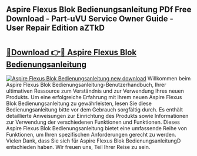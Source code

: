 ## Aspire Flexus Blok Bedienungsanleitung PDf Free Download - Part-uVU Service Owner Guide - User Repair Edition aZTkD

# <h2><a href="http://df2ulaj.blite.top/?on=Aspire+Flexus+Blok+Bedienungsanleitung">🔗Download 👉🔴 Aspire Flexus Blok Bedienungsanleitung</a></h2>

[![Aspire Flexus Blok Bedienungsanleitung new download](https://i.imgur.com/lujVjoI.png)](http://df2ulaj.blite.top/?on=Aspire+Flexus+Blok+Bedienungsanleitung)
Willkommen beim Aspire Flexus Blok Bedienungsanleitung-Benutzerhandbuch, Ihrer ultimativen Ressource zum Verständnis und zur Verwendung Ihres neuen Produkts. Um eine erfolgreiche Erfahrung mit Ihrem neuen Aspire Flexus Blok Bedienungsanleitung zu gewährleisten, lesen Sie diese Bedienungsanleitung bitte vor dem Gebrauch sorgfältig durch. Es enthält detaillierte Anweisungen zur Einrichtung des Produkts sowie Informationen zur Verwendung der verschiedenen Funktionen und Funktionen. Dieses Aspire Flexus Blok Bedienungsanleitung bietet eine umfassende Reihe von Funktionen, um Ihren spezifischen Anforderungen gerecht zu werden. Vielen Dank, dass Sie sich für Aspire Flexus Blok BedienungsanleitungD entschieden haben. Wir freuen uns, Teil Ihrer Reise zu sein.
